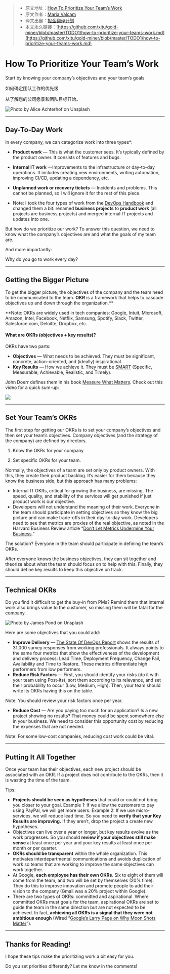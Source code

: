 > * 原文地址：[How To Prioritize Your Team’s Work](https://medium.com/better-programming/how-to-prioritize-your-teams-work-9e68f5e571c)
> * 原文作者：[Maria Valcam](https://medium.com/@mariavalerocam)
> * 译文出自：[掘金翻译计划](https://github.com/xitu/gold-miner)
> * 本文永久链接：[https://github.com/xitu/gold-miner/blob/master/TODO1/how-to-prioritize-your-teams-work.md](https://github.com/xitu/gold-miner/blob/master/TODO1/how-to-prioritize-your-teams-work.md)
> 
>   

# How To Prioritize Your Team’s Work

Start by knowing your company’s objectives and your team’s goals



如何确定团队工作的优先级

从了解您的公司愿景和团队目标开始。





![Photo by [Alice Achterhof](https://unsplash.com/@alicegrace?utm_source=medium&utm_medium=referral) on [Unsplash](https://unsplash.com?utm_source=medium&utm_medium=referral)](https://cdn-images-1.medium.com/max/7874/0*xdFRj5HXvQt0uehy)

---

## Day-To-Day Work

In every company, we can categorize work into three types*:

* **Product work** — This is what the customer sees. It’s typically defined by the product owner. It consists of features and bugs.
* **Internal IT work** —Improvements to the infrastructure or day-to-day operations. It includes creating new environments, writing automation, improving CI/CD, updating a dependency, etc.
* **Unplanned work or recovery tickets** — Incidents and problems. This cannot be planned, so I will ignore it for the rest of this piece.

* Note: I took the four types of work from the [DevOps Handbook](https://itrevolution.com/book/the-devops-handbook/) and changed them a bit: renamed **business projects** to **product work** (all projects are business projects) and merged internal IT projects and updates into one.

But how do we prioritize our work? To answer this question, we need to know what the company’s objectives are and what the goals of my team are.

And more importantly:

Why do you go to work every day?







---



## Getting the Bigger Picture

To get the bigger picture, the objectives of the company and the team need to be communicated to the team. **OKR** is a framework that helps to cascade objectives up and down through the organization.**

**Note: OKRs are widely used in tech companies: Google, Intuit, Microsoft, Amazon, Intel, Facebook, Netflix, Samsung, Spotify, Slack, Twitter, Salesforce.com, Deloitte, Dropbox, etc.

#### What are OKRs (objectives + key results)?

OKRs have two parts:

* **Objectives** — What needs to be achieved. They must be significant, concrete, action-oriented, and (ideally) inspirational.
* **Key Results** — How we achieve it. They must be [SMART](https://corporatefinanceinstitute.com/resources/knowledge/other/smart-goal/) (Specific, Measurable, Achievable, Realistic, and Timely).

John Doerr defines them in his book [Measure What Matters](https://www.whatmatters.com/). Check out this video for a quick sum-up:

[![](https://i.ytimg.com/vi/L4N1q4RNi9I/maxresdefault.jpg)](https://youtu.be/L4N1q4RNi9I)

---

## Set Your Team’s OKRs

The first step for getting our OKRs is to set your company’s objectives and then set your team’s objectives. Company objectives (and the strategy of the company) are defined by directors.

1. Know the OKRs for your company

2. Set specific OKRs for your team.

Normally, the objectives of a team are set only by product owners. With this, they create their product backlog. It’s easier for them because they know the business side, but this approach has many problems:

* Internal IT OKRs, critical for growing the business, are missing. The speed, quality, and stability of the services will get punished if just product work is our objective.
* Developers will not understand the meaning of their work. Everyone in the team should participate in setting objectives so they know the big picture and can make trade-offs in their day-to-day work. Developers need to see that metrics are proxies of the real objective, as noted in the Harvard Business Review article “[Don’t Let Metrics Undermine Your Business](https://hbr.org/2019/09/dont-let-metrics-undermine-your-business).”

The solution? Everyone in the team should participate in defining the team’s OKRs.

After everyone knows the business objectives, they can sit together and theorize about what the team should focus on to help with this. Finally, they should define key results to keep this objective on track.

---

## Technical OKRs

Do you find it difficult to get the buy-in from PMs? Remind them that internal work also brings value to the customer, so missing them will be fatal for the company.

![Photo by [James Pond](https://unsplash.com/@jamesponddotco?utm_source=medium&utm_medium=referral) on [Unsplash](https://unsplash.com?utm_source=medium&utm_medium=referral)](https://cdn-images-1.medium.com/max/9750/0*3nZw2VXlQXFxWK7P)

Here are some objectives that you could add:

* **Improve Delivery** — [The State Of DevOps Report](https://services.google.com/fh/files/misc/state-of-devops-2019.pdf) shows the results of 31,000 survey responses from working professionals. It always points to the same four metrics that show the effectiveness of the development and delivery process: Lead Time, Deployment Frequency, Change Fail, Availability and Time to Restore. These metrics differentiate high performers from low performers.
* **Reduce Risk Factors** — First, you should identify your risks (do it with your team using Post-its), sort them according to its relevance, and set their probability to occur (Low, Medium, High). Then, your team should write its OKRs having this on the table.

Note: You should review your risk factors once per year.

* **Reduce Cost** — Are you paying too much for an application? Is a new project showing no results? That money could be spent somewhere else in your business. We need to consider this opportunity cost by reducing the expenses that are not needed.

Note: For some low-cost companies, reducing cost work could be vital.

---

## Putting It All Together

Once your team has their objectives, each new project should be associated with an OKR. If a project does not contribute to the OKRs, then it is wasting the time of the team.

Tips:

* **Projects should be seen as hypotheses** that could or could not bring you closer to your goal. Example 1: If we allow the customers to pay using PayPal, we will get more users. Example 2: If we use micro-services, we will reduce lead time. So you need to **verify that your Key Results are improving.** If they aren’t, drop the project a create new hypotheses.
* Objectives can live over a year or longer, but key results evolve as the work progresses. So you should **review if your objectives still make sense** at least once per year and your key results at least once per month or per quarter.
* **OKRs should be transparent** within the whole organization. This motivates interdepartmental communications and avoids duplication of work so teams that are working to improve the same objectives can work together.
* At Google, **each employee has their own OKRs**. Six to eight of them will come from the team, and two will be set by themselves (20% time). They do this to improve innovation and promote people to add their vision to the company (Gmail was a 20% project within Google).
* There are two types of OKRs: committed and aspirational. Where committed OKRs must goals for the team, aspirational OKRs are set to guide the team in the same direction but are not expected to be achieved. In fact, **achieving all OKRs is a signal that they were not ambitious enough** (Wired “[Google’s Larry Page on Why Moon Shots Matter](https://www.wired.com/2013/01/ff-qa-larry-page/)”).

---

## Thanks for Reading!

I hope these tips make the prioritizing work a bit easy for you.

Do you set priorities differently? Let me know in the comments!